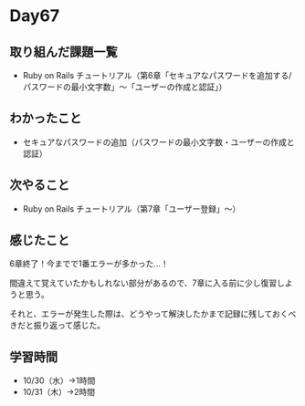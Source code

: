 # Day67
## 取り組んだ課題一覧
- Ruby on Rails チュートリアル（第6章「セキュアなパスワードを追加する/パスワードの最小文字数」〜「ユーザーの作成と認証」）
## わかったこと
- セキュアなパスワードの追加（パスワードの最小文字数・ユーザーの作成と認証）
## 次やること
- Ruby on Rails チュートリアル（第7章「ユーザー登録」〜）
## 感じたこと
6章終了！今までで1番エラーが多かった...！
 
間違えて覚えていたかもしれない部分があるので、7章に入る前に少し復習しようと思う。

それと、エラーが発生した際は、どうやって解決したかまで記録に残しておくべきだと振り返って感じた。
## 学習時間
- 10/30（水）→1時間
- 10/31（木）→2時間
